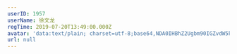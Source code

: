 ```yaml
---
userID: 1957
userName: 徐文龙
regTime: 2019-07-20T13:49:00.000Z
avatar: 'data:text/plain; charset=utf-8;base64,NDA0IHBhZ2Ugbm90IGZvdW5kCg=='
url: null
---
```



